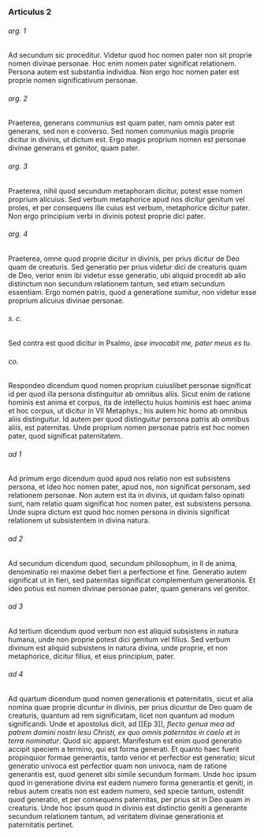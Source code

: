 ### Articulus 2

###### arg. 1
Ad secundum sic proceditur. Videtur quod hoc nomen pater non sit proprie nomen divinae personae. Hoc enim nomen pater significat relationem. Persona autem est substantia individua. Non ergo hoc nomen pater est proprie nomen significativum personae.

###### arg. 2
Praeterea, generans communius est quam pater, nam omnis pater est generans, sed non e converso. Sed nomen communius magis proprie dicitur in divinis, ut dictum est. Ergo magis proprium nomen est personae divinae generans et genitor, quam pater.

###### arg. 3
Praeterea, nihil quod secundum metaphoram dicitur, potest esse nomen proprium alicuius. Sed verbum metaphorice apud nos dicitur genitum vel proles, et per consequens ille cuius est verbum, metaphorice dicitur pater. Non ergo principium verbi in divinis potest proprie dici pater.

###### arg. 4
Praeterea, omne quod proprie dicitur in divinis, per prius dicitur de Deo quam de creaturis. Sed generatio per prius videtur dici de creaturis quam de Deo, verior enim ibi videtur esse generatio, ubi aliquid procedit ab alio distinctum non secundum relationem tantum, sed etiam secundum essentiam. Ergo nomen patris, quod a generatione sumitur, non videtur esse proprium alicuius divinae personae.

###### s. c.
Sed contra est quod dicitur in Psalmo, *ipse invocabit me, pater meus es tu*.

###### co.
Respondeo dicendum quod nomen proprium cuiuslibet personae significat id per quod illa persona distinguitur ab omnibus aliis. Sicut enim de ratione hominis est anima et corpus, ita de intellectu huius hominis est haec anima et hoc corpus, ut dicitur in VII Metaphys.; his autem hic homo ab omnibus aliis distinguitur. Id autem per quod distinguitur persona patris ab omnibus aliis, est paternitas. Unde proprium nomen personae patris est hoc nomen pater, quod significat paternitatem.

###### ad 1
Ad primum ergo dicendum quod apud nos relatio non est subsistens persona, et ideo hoc nomen pater, apud nos, non significat personam, sed relationem personae. Non autem est ita in divinis, ut quidam falso opinati sunt, nam relatio quam significat hoc nomen pater, est subsistens persona. Unde supra dictum est quod hoc nomen persona in divinis significat relationem ut subsistentem in divina natura.

###### ad 2
Ad secundum dicendum quod, secundum philosophum, in II de anima, denominatio rei maxime debet fieri a perfectione et fine. Generatio autem significat ut in fieri, sed paternitas significat complementum generationis. Et ideo potius est nomen divinae personae pater, quam generans vel genitor.

###### ad 3
Ad tertium dicendum quod verbum non est aliquid subsistens in natura humana, unde non proprie potest dici genitum vel filius. Sed verbum divinum est aliquid subsistens in natura divina, unde proprie, et non metaphorice, dicitur filius, et eius principium, pater.

###### ad 4
Ad quartum dicendum quod nomen generationis et paternitatis, sicut et alia nomina quae proprie dicuntur in divinis, per prius dicuntur de Deo quam de creaturis, quantum ad rem significatam, licet non quantum ad modum significandi. Unde et apostolus dicit, ad [[Ep 3]], *flecto genua mea ad patrem domini nostri Iesu Christi, ex quo omnis paternitas in caelo et in terra nominatur*. Quod sic apparet. Manifestum est enim quod generatio accipit speciem a termino, qui est forma generati. Et quanto haec fuerit propinquior formae generantis, tanto verior et perfectior est generatio; sicut generatio univoca est perfectior quam non univoca, nam de ratione generantis est, quod generet sibi simile secundum formam. Unde hoc ipsum quod in generatione divina est eadem numero forma generantis et geniti, in rebus autem creatis non est eadem numero, sed specie tantum, ostendit quod generatio, et per consequens paternitas, per prius sit in Deo quam in creaturis. Unde hoc ipsum quod in divinis est distinctio geniti a generante secundum relationem tantum, ad veritatem divinae generationis et paternitatis pertinet.

